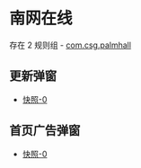 # 南网在线

存在 2 规则组 - [com.csg.palmhall](/src/apps/com.csg.palmhall.ts)

## 更新弹窗

- [快照-0](https://gkd-kit.gitee.io/import/12700060)

## 首页广告弹窗

- [快照-0](https://gkd-kit.gitee.io/import/12700075)
